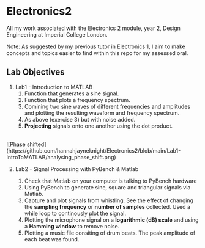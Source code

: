 # Electronics2

All my work associated with the Electronics 2 module, year 2, Design Engineering at Imperial College London.

Note: As suggested by my previous tutor in Electronics 1, I aim to make concepts and topics easier to find within this repo for my assessed oral.


## Lab Objectives

1. Lab1 - Introduction to MATLAB
    1. Function that generates a sine signal.
    2. Function that plots a frequency spectrum.
    3. Comining two sine waves of different frequencies and amplitudes and plotting the resulting waveform and frequency spectrum.
    4. As above (exercise 3) but with noise added.
    5. **Projecting** signals onto one another using the dot product. 

<br /> 
![Phase shifted](https://github.com/hannahjayneknight/Electronics2/blob/main/Lab1-IntroToMATLAB/analysing_phase_shift.png)
<br /> 

2. Lab2 - Signal Processing with PyBench & Matlab
    1. Check that Matlab on your computer is talking to PyBench hardware
    2. Using PyBench to generate sine, square and triangular signals via Matlab.
    3. Capture and plot signals from whistling. See the effect of changing the **sampling frequency** or **number of samples** collected. Used a while loop to continously plot the signal.
    4. Plotting the microphone signal on a **logarithmic (dB) scale** and using a **Hamming window** to remove noise.
    5. Plotting a music file consiting of drum beats. The peak amplitude of each beat was found.

    <br /> 
    <br /> 
